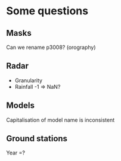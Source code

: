 # Some questions

## Masks

Can we rename p3008? (orography)

## Radar

- Granularity
- Rainfall -1 => NaN?

## Models

Capitalisation of model name is inconsistent

## Ground stations
Year =?
